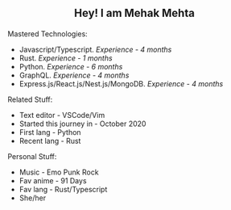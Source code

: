 <div align = "center" ><h2>Hey! I am Mehak Mehta</h2><h4> </h4></div>

Mastered Technologies: 

- Javascript/Typescript. *Experience - 4 months*
- Rust. *Experience - 1 months*
- Python. *Experience - 6 months*
- GraphQL. *Experience - 4 months*
- Express.js/React.js/Nest.js/MongoDB. *Experience - 4 months*

Related Stuff:

- Text editor - VSCode/Vim
- Started this journey in - October 2020
- First lang - Python
- Recent lang - Rust

Personal Stuff:

- Music - Emo Punk Rock
- Fav anime - 91 Days
- Fav lang - Rust/Typescript
- She/her

